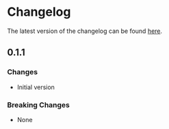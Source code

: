 # Changelog

The latest version of the changelog can be found [here](https://github.com/Azure/bicep-registry-modules/blob/main/avm/ptn/security/security-center/CHANGELOG.md).

## 0.1.1

### Changes

- Initial version

### Breaking Changes

- None
